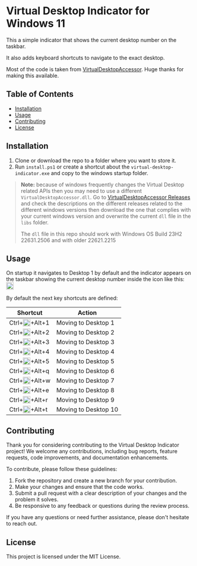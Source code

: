 # Virtual Desktop Indicator for Windows 11

This a simple indicator that shows the current desktop number on the taskbar.

It also adds keyboard shortcuts to navigate to the exact desktop.

Most of the code is taken from [VirtualDesktopAccessor](https://github.com/Ciantic/VirtualDesktopAccessor). Huge thanks for making this available.

## Table of Contents

- [Installation](#installation)
- [Usage](#usage)
- [Contributing](#contributing)
- [License](#license)

## Installation

1. Clone or download the repo to a folder where you want to store it.
2. Run `install.ps1` or create a shortcut about the `virtual-desktop-indicator.exe` and copy to the windows startup folder.

> **Note:** because of windows frequently changes the Virtual Desktop related APIs then you may need to use a different `VirtualDesktopAccessor.dll`. Go to [VirtualDesktopAccessor Releases](https://github.com/Ciantic/VirtualDesktopAccessor/releases) and check the descriptions on the different releases related to the different windows versions then download the one that complies with your current windows version and overwrite the current `dll` file in the `libs` folder.
>
> The `dll` file in this repo should work with Windows OS Build 23H2 22631.2506 and with older 22621.2215

## Usage

On startup it navigates to Desktop 1 by default and the indicator appears on the taskbar showing the current desktop number inside the icon like this: <img src="icons/1.ico" width="20" height="20" style="vertical-align: bottom;">

By default the next key shortcuts are defined:

| Shortcut                                                                                        | Action               |
| ----------------------------------------------------------------------------------------------- | -------------------- |
| Ctrl+<img src="icons/windows.ico" width="20" height="20" style="vertical-align: bottom;">+Alt+1 | Moving to Desktop 1  |
| Ctrl+<img src="icons/windows.ico" width="20" height="20" style="vertical-align: bottom;">+Alt+2 | Moving to Desktop 2  |
| Ctrl+<img src="icons/windows.ico" width="20" height="20" style="vertical-align: bottom;">+Alt+3 | Moving to Desktop 3  |
| Ctrl+<img src="icons/windows.ico" width="20" height="20" style="vertical-align: bottom;">+Alt+4 | Moving to Desktop 4  |
| Ctrl+<img src="icons/windows.ico" width="20" height="20" style="vertical-align: bottom;">+Alt+5 | Moving to Desktop 5  |
| Ctrl+<img src="icons/windows.ico" width="20" height="20" style="vertical-align: bottom;">+Alt+q | Moving to Desktop 6  |
| Ctrl+<img src="icons/windows.ico" width="20" height="20" style="vertical-align: bottom;">+Alt+w | Moving to Desktop 7  |
| Ctrl+<img src="icons/windows.ico" width="20" height="20" style="vertical-align: bottom;">+Alt+e | Moving to Desktop 8  |
| Ctrl+<img src="icons/windows.ico" width="20" height="20" style="vertical-align: bottom;">+Alt+r | Moving to Desktop 9  |
| Ctrl+<img src="icons/windows.ico" width="20" height="20" style="vertical-align: bottom;">+Alt+t | Moving to Desktop 10 |

## Contributing

Thank you for considering contributing to the Virtual Desktop Indicator project! We welcome any contributions, including bug reports, feature requests, code improvements, and documentation enhancements.

To contribute, please follow these guidelines:

1. Fork the repository and create a new branch for your contribution.
2. Make your changes and ensure that the code works.
3. Submit a pull request with a clear description of your changes and the problem it solves.
4. Be responsive to any feedback or questions during the review process.

If you have any questions or need further assistance, please don't hesitate to reach out.

## License

This project is licensed under the MIT License.
